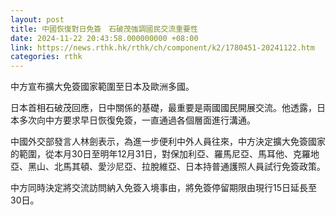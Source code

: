 ```yaml
---
layout: post
title: 中國恢復對日免簽　石破茂強調國民交流重要性
date: 2024-11-22 20:43:58.000000000 +08:00
link: https://news.rthk.hk/rthk/ch/component/k2/1780451-20241122.htm
categories: rthk
---
```


中方宣布擴大免簽國家範圍至日本及歐洲多國。

日本首相石破茂回應，日中關係的基礎，最重要是兩國國民開展交流。他透露，日本多次向中方要求早日恢復免簽，一直通過各個層面進行溝通。

中國外交部發言人林劍表示，為進一步便利中外人員往來，中方決定擴大免簽國家的範圍，從本月30日至明年12月31日，對保加利亞、羅馬尼亞、馬耳他、克羅地亞、黑山、北馬其頓、愛沙尼亞、拉脫維亞、日本持普通護照人員試行免簽政策。

中方同時決定將交流訪問納入免簽入境事由，將免簽停留期限由現行15日延長至30日。
